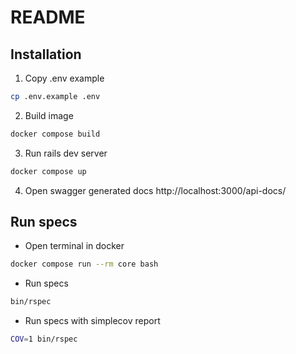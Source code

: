 # README

## Installation

1) Copy .env example

```bash
cp .env.example .env
```

2) Build image

```bash
docker compose build
```

3) Run rails dev server

```bash
docker compose up
```

4) Open swagger generated docs http://localhost:3000/api-docs/

## Run specs

- Open terminal in docker

```bash
docker compose run --rm core bash
```

- Run specs

```bash
bin/rspec
```

- Run specs with simplecov report

```bash
COV=1 bin/rspec
```
